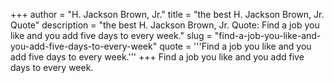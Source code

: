 +++
author = "H. Jackson Brown, Jr."
title = "the best H. Jackson Brown, Jr. Quote"
description = "the best H. Jackson Brown, Jr. Quote: Find a job you like and you add five days to every week."
slug = "find-a-job-you-like-and-you-add-five-days-to-every-week"
quote = '''Find a job you like and you add five days to every week.'''
+++
Find a job you like and you add five days to every week.
